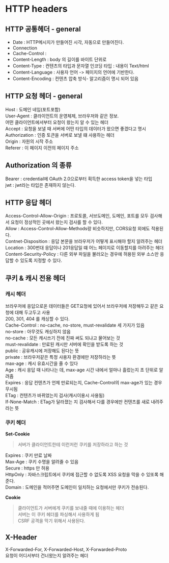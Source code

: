 # HTTP headers

## HTTP 공통헤더 - general

- Date : HTTP메시지가 만들어진 시각, 자동으로 만들어진다.   
- Connection   
- Cache-Control :
- Content-Length : body 의 길이를 바이트 단위로   
- Content-Type : 컨텐츠의 타입과 문자열 인코딩 타입 : 내용이 Text/html   
- Content-Language : 사용자 언어 -> 페이지의 언어에 기반한다.   
- Content-Encoding : 컨텐츠 압축 방식- 알고리즘이 명시 되어 있음   

## HTTP 요청 헤더 - general
Host : 도메인 네임(포트포함)   
User-Agent : 클라이언트의 운영체제, 브라우저와 같은 정보.   
어떤 클라이언트에서부터 요청이 왔는지 알 수 있는 헤더   
Accept : 요청을 보낼 때 서버에 어떤 타입의 데이터가 왔으면 좋겠다고 명시   
Authorization : 인증 토큰을 서버로 보낼 떄 사용하는 헤더   
Origin : 자원의 시작 주소   
Referer : 이 페이지 이전의 페이지 주소   

## Authorization 의 종류
Bearer : credential에 OAuth 2.0으로부터 획득한 access token을 넣는 타입   
jwt : jwt라는 타입은 존재하지 않는다.   

## HTTP 응답 헤더
Access-Control-Allow-Origin : 프로토콜, 서브도메인, 도메인, 포트를 모두 검사해서 요청이 정상적인 곳에서 왔는지 검사를 할 수 있다.   
Allow : Access-Control-Allow-Methods랑 비슷하지만, CORS요청 외에도 적용된다.   
Contnet-Disposition : 응답 본문을 브라우저가 어떻게 표시해야 할지 알려주는 헤더   
Location : 300번대 응답이나 201응답일 떄 어느 페이지로 이동할지를 아려주는 헤더   
Content-Security-Policy : 다른 외부 파일을 불러오는 경우에 허용된 외부 소스만 응답할 수 있도록 지정할 수 있다.      

## 쿠키 & 캐시 전용 헤더
### 캐시 헤더
브라우저에 응답으로온 데이터들은 GET요청에 있어서 브라우저에 저장해두고 같은 요청에 대해 두고두고 사용   
200, 301, 404 를 캐싱할 수 있다.   
Cache-Control : no-cache, no-store, must-revalidate 세 가지가 있음   
no-store : 아무것도 캐싱하지 않음    
no-cache : 모든 캐시쓰기 전에 진짜 써도 되냐고 물어보는 것   
must-revalidate : 만료된 캐시만 서버에 확인을 받도록 하는 것   
public : 공유캐시에 저장해도 된다는 뜻    
private : 브라우저같은 특정 사용자 환경에만 저장하라는 뜻   
max-age : 캐시 유효시간을 줄 수 있다   
Age : 캐시 응답 때 나타나는 데, max-age 시간 내에서 얼마나 흘렀는지 초 단위로 알려줌   
Expires : 응답 컨텐츠가 언제 만료되는지, Cache-Control의 max-age가 있는 경우 무시됨   
ETag : 컨텐츠가 바뀌었는지 검사(캐시이용시 사용됨)   
If-None-Match : ETag가 달라졌는 지 검사해서 다를 경우에만 컨텐츠를 새로 내려주라는 뜻   

### 쿠키 헤더
**Set-Cookie**
>서버가 클라이언트한테 이런저런 쿠키를 저장하라고 하는 것

Expires : 쿠키 만료 날짜   
Max-Age : 쿠키 수명을 알려줄 수 있음   
Secure : https 만 허용   
HttpOnly : 자바스크립트에서 쿠키에 접근할 수 없도록 XSS 요청을 막을 수 있또록 해준다.   
Domain : 도메인을 적어주면 도메인이 일치하는 요청에서만 쿠키가 전송된다.   

**Cookie**
> 클라이언트가 서버에게 쿠키를 보내줄 때에 이용하는 헤더   
서버는 이 쿠키 헤더를 파싱해서 사용하게 됨   
CSRF 공격을 막기 위해서 사용된다.   

## X-Header

X-Forwarded-For, X-Forwarded-Host, X-Forwarded-Proto   
요청이 어디서부터 건너왔는지 알려주는 헤더   


